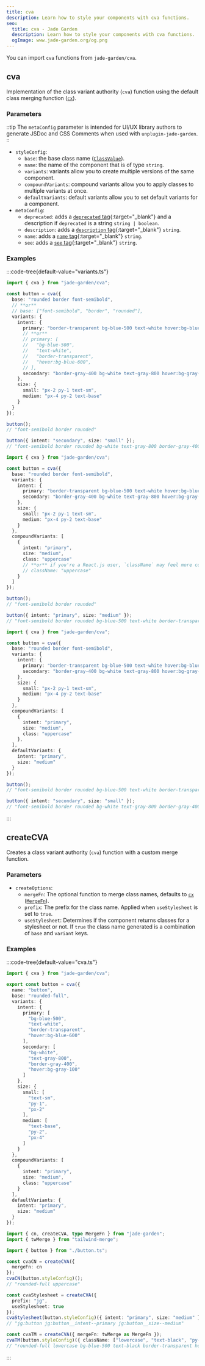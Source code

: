 ```yaml
---
title: cva
description: Learn how to style your components with cva functions.
seo:
  title: cva - Jade Garden
  description: Learn how to style your components with cva functions.
  ogImage: www.jade-garden.org/og.png
---
```


You can import `cva` functions from `jade-garden/cva`.

## cva

Implementation of the class variant authority (`cva`) function using the default class merging function ([`cx`](/usage/class-utils#cx)).

### Parameters

::tip
The `metaConfig` parameter is intended for UI/UX library authors to generate JSDoc and CSS Comments when used with `unplugin-jade-garden`.
::

- `styleConfig`:
  - `base`: the base class name ([`ClassValue`](/getting-started/essentials#typescript)).
  - `name`: the name of the component that is of type `string`.
  - `variants`: variants allow you to create multiple versions of the same component.
  - `compoundVariants`: compound variants allow you to apply classes to multiple variants at once.
  - `defaultVariants`: default variants allow you to set default variants for a component.
- `metaConfig`:
  - `deprecated`: adds a [`deprecated` tag](https://jsdoc3.vercel.app/tags/deprecated){:target="_blank"} and a description if `deprecated` is a string `string | boolean`.
  - `description`: adds a [`description` tag](https://jsdoc3.vercel.app/tags/description){:target="_blank"} `string`.
  - `name`: adds a [`name` tag](https://jsdoc3.vercel.app/tags/name){:target="_blank"} `string`.
  - `see`: adds a [`see` tag](https://jsdoc3.vercel.app/tags/see){:target="_blank"} `string`.

### Examples

:::code-tree{default-value="variants.ts"}
```ts [variants.ts]
import { cva } from "jade-garden/cva";

const button = cva({
  base: "rounded border font-semibold",
  // **or**
  // base: ["font-semibold", "border", "rounded"],
  variants: {
    intent: {
      primary: "border-transparent bg-blue-500 text-white hover:bg-blue-600",
      // **or**
      // primary: [
      //   "bg-blue-500",
      //   "text-white",
      //   "border-transparent",
      //   "hover:bg-blue-600",
      // ],
      secondary: "border-gray-400 bg-white text-gray-800 hover:bg-gray-100"
    },
    size: {
      small: "px-2 py-1 text-sm",
      medium: "px-4 py-2 text-base"
    }
  }
});

button();
// "font-semibold border rounded"

button({ intent: "secondary", size: "small" });
// "font-semibold border rounded bg-white text-gray-800 border-gray-400 hover:bg-gray-100 text-sm py-1 px-2"

```

```ts [compound-variants.ts]
import { cva } from "jade-garden/cva";

const button = cva({
  base: "rounded border font-semibold",
  variants: {
    intent: {
      primary: "border-transparent bg-blue-500 text-white hover:bg-blue-600",
      secondary: "border-gray-400 bg-white text-gray-800 hover:bg-gray-100"
    },
    size: {
      small: "px-2 py-1 text-sm",
      medium: "px-4 py-2 text-base"
    }
  },
  compoundVariants: [
    {
      intent: "primary",
      size: "medium",
      class: "uppercase"
      // **or** if you're a React.js user, `className` may feel more consistent:
      // className: "uppercase"
    }
  ]
});

button();
// "font-semibold border rounded"

button({ intent: "primary", size: "medium" });
// "font-semibold border rounded bg-blue-500 text-white border-transparent hover:bg-gray-600 text-base py-2 px-4 uppercase"

```

```ts [default-variants.ts]
import { cva } from "jade-garden/cva";

const button = cva({
  base: "rounded border font-semibold",
  variants: {
    intent: {
      primary: "border-transparent bg-blue-500 text-white hover:bg-blue-600",
      secondary: "border-gray-400 bg-white text-gray-800 hover:bg-gray-100",
    },
    size: {
      small: "px-2 py-1 text-sm",
      medium: "px-4 py-2 text-base"
    }
  },
  compoundVariants: [
    {
      intent: "primary",
      size: "medium",
      class: "uppercase"
    },
  ],
  defaultVariants: {
    intent: "primary",
    size: "medium"
  }
});

button();
// "font-semibold border rounded bg-blue-500 text-white border-transparent hover:bg-blue-600 text-base py-2 px-4 uppercase"

button({ intent: "secondary", size: "small" });
// "font-semibold border rounded bg-white text-gray-800 border-gray-400 hover:bg-gray-100 text-sm py-1 px-2"

```

:::

## createCVA

Creates a class variant authority (`cva`) function with a custom merge function.

### Parameters

- `createOptions`:
  - `mergeFn`: The optional function to merge class names, defaults to [`cx`](/usage/class-utils#cx) ([`MergeFn`](/getting-started/essentials#typescript)).
  - `prefix`: The prefix for the class name. Applied when `useStylesheet` is set to `true`.
  - `useStylesheet`: Determines if the component returns classes for a stylesheet or not. If `true` the class name generated is a combination of `base` and `variant` keys.

### Examples

:::code-tree{default-value="cva.ts"}
```ts [button.ts]
import { cva } from "jade-garden/cva";

export const button = cva({
  name: "button",
  base: "rounded-full",
  variants: {
    intent: {
      primary: [
        "bg-blue-500",
        "text-white",
        "border-transparent",
        "hover:bg-blue-600"
      ],
      secondary: [
        "bg-white",
        "text-gray-800",
        "border-gray-400",
        "hover:bg-gray-100"
      ]
    },
    size: {
      small: [
        "text-sm",
        "py-1",
        "px-2"
      ],
      medium: [
        "text-base",
        "py-2",
        "px-4"
      ]
    }
  },
  compoundVariants: [
    {
      intent: "primary",
      size: "medium",
      class: "uppercase"
    }
  ],
  defaultVariants: {
    intent: "primary",
    size: "medium"
  }
});

```

```ts [cva.ts]
import { cn, createCVA, type MergeFn } from "jade-garden";
import { twMerge } from "tailwind-merge";

import { button } from "./button.ts";

const cvaCN = createCVA({
  mergeFn: cn
});
cvaCN(button.styleConfig)();
// "rounded-full uppercase"

const cvaStylesheet = createCVA({
  prefix: "jg",
  useStylesheet: true
});
cvaStylesheet(button.styleConfig)({ intent: "primary", size: "medium" });
// "jg:button jg:button__intent--primary jg:button__size--medium"

const cvaTM = createCVA({ mergeFn: twMerge as MergeFn });
cvaTM(button.styleConfig)({ className: ["lowercase", "text-black", "py-4", "px-8"] });
// "rounded-full lowercase bg-blue-500 text-black border-transparent hover:bg-blue-600 text-base py-4 px-8"

```

:::

